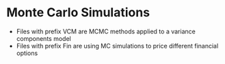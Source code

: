 # Monte Carlo Simulations
* Files with prefix VCM are MCMC methods applied to a variance components model
* Files with prefix Fin are using MC simulations to price different financial options
